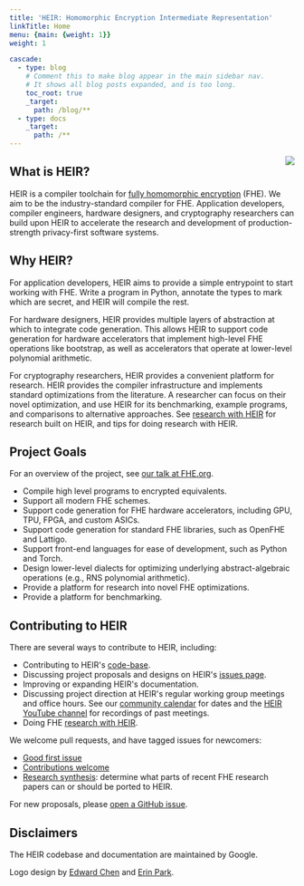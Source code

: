 ```yaml
---
title: 'HEIR: Homomorphic Encryption Intermediate Representation'
linkTitle: Home
menu: {main: {weight: 1}}
weight: 1

cascade:
  - type: blog
    # Comment this to make blog appear in the main sidebar nav.
    # It shows all blog posts expanded, and is too long.
    toc_root: true
    _target:
      path: /blog/**
  - type: docs
    _target:
      path: /**
---
```


<img style="float:right;" src="/images/heir_logo_256x256.png" />

## What is HEIR?

HEIR is a compiler toolchain for
[fully homomorphic encryption](https://en.wikipedia.org/wiki/Homomorphic_encryption)
(FHE). We aim to be the industry-standard compiler for FHE. Application
developers, compiler engineers, hardware designers, and cryptography researchers
can build upon HEIR to accelerate the research and development of
production-strength privacy-first software systems.

## Why HEIR?

For application developers, HEIR aims to provide a simple entrypoint to start
working with FHE. Write a program in Python, annotate the types to mark which
are secret, and HEIR will compile the rest.

For hardware designers, HEIR provides multiple layers of abstraction at which to
integrate code generation. This allows HEIR to support code generation for
hardware accelerators that implement high-level FHE operations like bootstrap,
as well as accelerators that operate at lower-level polynomial arithmetic.

For cryptography researchers, HEIR provides a convenient platform for research.
HEIR provides the compiler infrastructure and implements standard optimizations
from the literature. A researcher can focus on their novel optimization, and use
HEIR for its benchmarking, example programs, and comparisons to alternative
approaches. See [research with HEIR](/docs/research_with_heir/) for research
built on HEIR, and tips for doing research with HEIR.

## Project Goals

For an overview of the project, see
[our talk at FHE.org](https://www.youtube.com/watch?v=kqDFdKUTNA4).

- Compile high level programs to encrypted equivalents.
- Support all modern FHE schemes.
- Support code generation for FHE hardware accelerators, including GPU, TPU,
  FPGA, and custom ASICs.
- Support code generation for standard FHE libraries, such as OpenFHE and
  Lattigo.
- Support front-end languages for ease of development, such as Python and Torch.
- Design lower-level dialects for optimizing underlying abstract-algebraic
  operations (e.g., RNS polynomial arithmetic).
- Provide a platform for research into novel FHE optimizations.
- Provide a platform for benchmarking.

## Contributing to HEIR

There are several ways to contribute to HEIR, including:

- Contributing to HEIR's [code-base](https://github.com/google/heir).
- Discussing project proposals and designs on HEIR's
  [issues page](https://github.com/google/heir/issues).
- Improving or expanding HEIR's documentation.
- Discussing project direction at HEIR's regular working group meetings and
  office hours. See our [community calendar](https://heir.dev/community/) for
  dates and the [HEIR YouTube channel](https://www.youtube.com/@HEIRCompiler)
  for recordings of past meetings.
- Doing FHE [research with HEIR](/docs/research_with_heir/).

We welcome pull requests, and have tagged issues for newcomers:

- [Good first issue](https://github.com/google/heir/issues?q=is%3Aissue+is%3Aopen+label%3A%22good+first+issue%22)
- [Contributions welcome](https://github.com/google/heir/issues?q=is%3Aissue+is%3Aopen+label%3A%22contributions+welcome%22)
- [Research synthesis](https://github.com/google/heir/labels/research%20synthesis):
  determine what parts of recent FHE research papers can or should be ported to
  HEIR.

For new proposals, please
[open a GitHub issue](https://github.com/google/heir/issues).

## Disclaimers

The HEIR codebase and documentation are maintained by Google.

Logo design by [Edward Chen](https://edwjchen.com/) and
[Erin Park](https://www.yerinstudio.com/).

<!-- mdformat global-off -->
